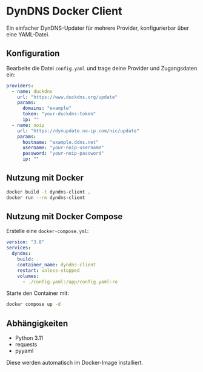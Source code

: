 # DynDNS Docker Client

Ein einfacher DynDNS-Updater für mehrere Provider, konfigurierbar über eine YAML-Datei.

## Konfiguration

Bearbeite die Datei `config.yaml` und trage deine Provider und Zugangsdaten ein:

```yaml
providers:
  - name: duckdns
    url: "https://www.duckdns.org/update"
    params:
      domains: "example"
      token: "your-duckdns-token"
      ip: ""
  - name: noip
    url: "https://dynupdate.no-ip.com/nic/update"
    params:
      hostname: "example.ddns.net"
      username: "your-noip-username"
      password: "your-noip-password"
      ip: ""
```

## Nutzung mit Docker

```sh
docker build -t dyndns-client .
docker run --rm dyndns-client
```

## Nutzung mit Docker Compose

Erstelle eine `docker-compose.yml`:

```yaml
version: "3.8"
services:
  dyndns:
    build: .
    container_name: dyndns-client
    restart: unless-stopped
    volumes:
      - ./config.yaml:/app/config.yaml:ro
```

Starte den Container mit:

```sh
docker compose up -d
```

## Abhängigkeiten

- Python 3.11
- requests
- pyyaml

Diese werden automatisch im Docker-Image installiert.